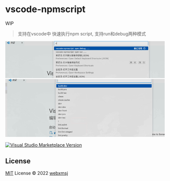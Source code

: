# vscode-npmscript

WIP

> 支持在vscode中 快速执行npm script, 支持run和debug两种模式

<div>
  <img src="/images/debug.png" />
  <img src="/images/scripts.png" />
</div>

<a href="https://marketplace.visualstudio.com/items?itemName=webxmsj.vscode-npmscript" target="__blank"><img src="https://img.shields.io/visual-studio-marketplace/v/webxmsj.vscode-npmscript.svg?color=eee&amp;label=VS%20Code%20Marketplace&logo=visual-studio-code" alt="Visual Studio Marketplace Version" /></a>

## License

[MIT](./LICENSE) License © 2022 [webxmsj](https://github.com/webxmsj)
